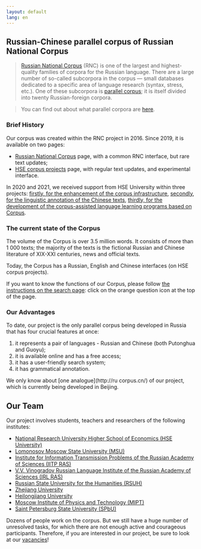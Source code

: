 ```yaml
---
layout: default
lang: en
---
```


## Russian-Chinese parallel corpus of Russian National Corpus
  > [Russian National Corpus](http://www.ruscorpora.ru/new/) (RNC) is one of the largest and highest-quality families of corpora for the Russian language. There are a large number of so-called subcorpora in the corpus — small databases dedicated to a specific area of language research (syntax, stress, etc.). One of these subcorpora is [parallel corpus](http://www.ruscorpora.ru/new/search-para-en.html); it is itself divided into twenty Russian-foreign corpora.
  
  > You can find out about what parallel corpora are [here](https://ruzhcorp.github.io/pages/1_parallel/).

### Brief History

Our corpus was created within the RNC project in 2016. Since 2019, it is available on two pages:

* [Russian National Corpus](http://www.ruscorpora.ru/new/search-para-zh.html) page, with a common RNC interface, but rare text updates;
* [HSE corpus projects](https://linghub.ru/rnc_parallel_chinese/search) page, with regular text updates, and experimental interface.    

In 2020 and 2021, we received support from HSE University within three projects: [firstly, for the enhancement of the corpus infrastructure](https://studscience.hse.ru/news/348490285.html), [secondly, for the linguistic annotation of the Chinese texts](https://ling.hse.ru/ruzhcorp_annotation), [thirdly, for the development of the corpus-assisted language learning programs based on Corpus](https://studscience.hse.ru/mirror/pubs/share/454835600.pdf).

### The current state of the Corpus

The volume of the Corpus is over 3.5 million words. It consists of more than 1 000 texts; the majority of the texts is the fictional Russian and Chinese literature of XIX-XXI centuries, news and official texts.

Today, the Corpus has a Russian, English and Chinese interfaces (on HSE corpus projects).

If you want to know the functions of our Corpus, please follow [the instructions on the search page](https://linghub.ru/rnc_parallel_chinese/search): click on the orange question icon at the top of the page.


### Our Advantages

To date, our project is the only parallel corpus being developed in Russia that has four crucial features at once:
1. it represents a pair of languages - Russian and Chinese (both Putonghua and Guoyu);
2. it is available online and has a free access;
2. it has a user-friendly search system;
3. it has grammatical annotation.

We only know about [one analogue](http://ru corpus.cn/) of our project, which is currently being developed in Beijing. 

## Our Team

Our project involves students, teachers and researchers of the following institutes:
- [National Research University Higher School of Economics (HSE University)](https://www.hse.ru/en/)
- [Lomonosov Moscow State University (MSU)](https://www.msu.ru/en/index.html)
- [Institute for Information Transmission Problems of the Russian Academy of Sciences (IITP RAS)](http://iitp.ru/en/about)
- [V.V. Vinogradov Russian Language Institute of the Russian Academy of Sciences (IRL RAS)](http://www.ruslang.ru/)
- [Russian State University for the Humanities (RSUH)](https://www.rsuh.ru/en/)
- [Zhejiang University](https://www.zju.edu.cn/english/)
- [Heilongjiang University](http://www.hlju.edu.cn/)
- [Moscow Institute of Physics and Technology (MIPT)](https://mipt.ru/english/)
- [Saint Petersburg State University (SPbU)](https://english.spbu.ru/)

Dozens of people work on the corpus. But we still have a huge number of unresolved tasks, for which there are not enough active and courageous participants. Therefore, if you are interested in our project, be sure to look at our [vacancies](https://ruzhcorp.github.io/en/pages/3_vacancy/)!

